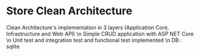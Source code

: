 # Store Clean Architecture
Clean Architecture's implementation in 3 layers (Application Core, Infrastructure and Web API) \n
Simple CRUD application with ASP NET Core  \n
Unit test and integration test and functional test implemented \n
DB : sqlite
